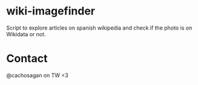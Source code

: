# wiki-imagefinder
Script to explore articles on spanish wikipedia and check if the photo is on Wikidata or not.

# Contact
@cachosagan on TW <3

